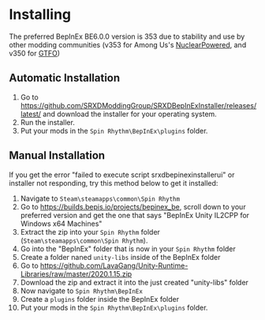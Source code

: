 # Installing

The preferred BepInEx BE6.0.0 version is 353 due to stability and use by other modding communities (v353 for Among Us's [NuclearPowered](https://github.com/NuclearPowered/BepInEx), and v350 for [GTFO](https://gtfo.thunderstore.io/package/BepInEx/BepInExPack_GTFO/))

## Automatic Installation
1. Go to https://github.com/SRXDModdingGroup/SRXDBepInExInstaller/releases/latest/ and download the installer for your operating system.
2. Run the installer.
3. Put your mods in the `Spin Rhythm\BepInEx\plugins` folder.

## Manual Installation
If you get the error "failed to execute script srxdbepinexinstallerui" or installer not responding, try this method below to get it installed:
1. Navigate to `Steam\steamapps\common\Spin Rhythm`
2. Go to https://builds.bepis.io/projects/bepinex_be, scroll down to your preferred version and get the one that says "BepInEx Unity IL2CPP for Windows x64 Machines"
3. Extract the zip into your `Spin Rhythm` folder (`Steam\steamapps\common\Spin Rhythm`).
4. Go into the "BepInEx" folder that is now in your `Spin Rhythm` folder
5. Create a folder naned `unity-libs` inside of the BepInEx folder
6. Go to https://github.com/LavaGang/Unity-Runtime-Libraries/raw/master/2020.1.15.zip
7. Download the zip and extract it into the just created "unity-libs" folder
8. Now navigate to `Spin Rhythm\BepInEx`
9. Create a `plugins` folder inside the BepInEx folder
10. Put your mods in the `Spin Rhythm\BepInEx\plugins` folder.
